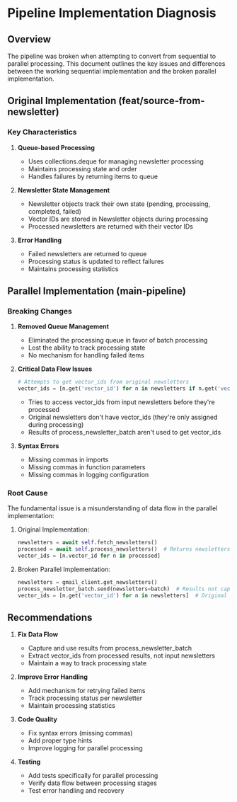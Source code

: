 # Pipeline Implementation Diagnosis

## Overview
The pipeline was broken when attempting to convert from sequential to parallel processing. This document outlines the key issues and differences between the working sequential implementation and the broken parallel implementation.

## Original Implementation (feat/source-from-newsletter)

### Key Characteristics
1. **Queue-based Processing**
   - Uses collections.deque for managing newsletter processing
   - Maintains processing state and order
   - Handles failures by returning items to queue

2. **Newsletter State Management**
   - Newsletter objects track their own state (pending, processing, completed, failed)
   - Vector IDs are stored in Newsletter objects during processing
   - Processed newsletters are returned with their vector IDs

3. **Error Handling**
   - Failed newsletters are returned to queue
   - Processing status is updated to reflect failures
   - Maintains processing statistics

## Parallel Implementation (main-pipeline)

### Breaking Changes
1. **Removed Queue Management**
   - Eliminated the processing queue in favor of batch processing
   - Lost the ability to track processing state
   - No mechanism for handling failed items

2. **Critical Data Flow Issues**
   ```python
   # Attempts to get vector_ids from original newsletters
   vector_ids = [n.get('vector_id') for n in newsletters if n.get('vector_id')]
   ```
   - Tries to access vector_ids from input newsletters before they're processed
   - Original newsletters don't have vector_ids (they're only assigned during processing)
   - Results of process_newsletter_batch aren't used to get vector_ids

3. **Syntax Errors**
   - Missing commas in imports
   - Missing commas in function parameters
   - Missing commas in logging configuration

### Root Cause
The fundamental issue is a misunderstanding of data flow in the parallel implementation:

1. Original Implementation:
   ```python
   newsletters = await self.fetch_newsletters()
   processed = await self.process_newsletters()  # Returns newsletters with vector_ids
   vector_ids = [n.vector_id for n in processed]
   ```

2. Broken Parallel Implementation:
   ```python
   newsletters = gmail_client.get_newsletters()
   process_newsletter_batch.send(newsletters=batch)  # Results not captured
   vector_ids = [n.get('vector_id') for n in newsletters]  # Original newsletters have no vector_ids
   ```

## Recommendations

1. **Fix Data Flow**
   - Capture and use results from process_newsletter_batch
   - Extract vector_ids from processed results, not input newsletters
   - Maintain a way to track processing state

2. **Improve Error Handling**
   - Add mechanism for retrying failed items
   - Track processing status per newsletter
   - Maintain processing statistics

3. **Code Quality**
   - Fix syntax errors (missing commas)
   - Add proper type hints
   - Improve logging for parallel processing

4. **Testing**
   - Add tests specifically for parallel processing
   - Verify data flow between processing stages
   - Test error handling and recovery
